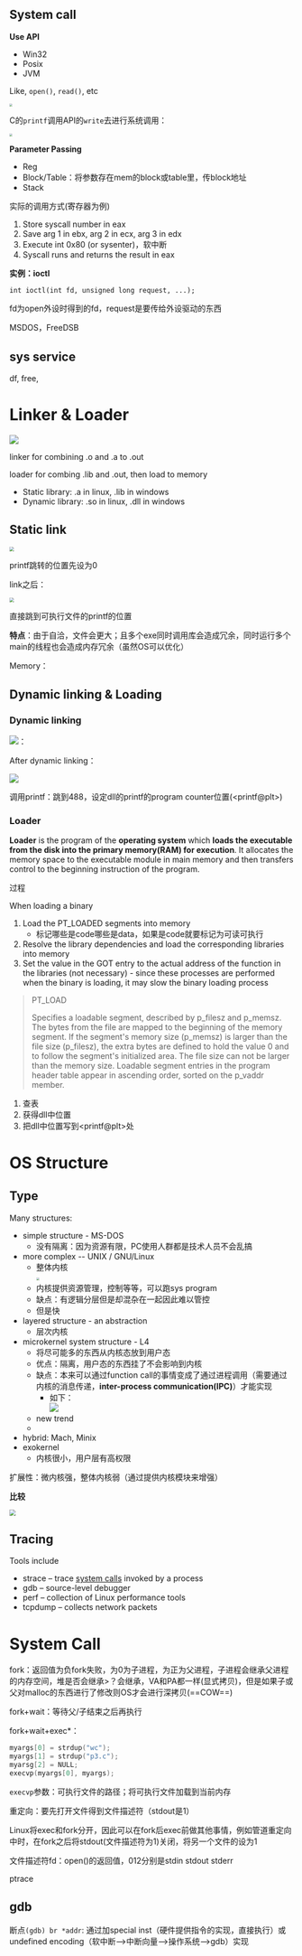 ## System call

**Use API**

* Win32
* Posix
* JVM

Like, `open()`, `read()`, etc

<img src="assets/image-20200928193502155.png" style="zoom:33%;" />

C的`printf`调用API的`write`去进行系统调用：

<img src="assets/image-20200921152451033.png" style="zoom: 33%;" />

**Parameter Passing**

* Reg
* Block/Table：将参数存在mem的block或table里，传block地址
* Stack



实际的调用方式(寄存器为例)

1. Store syscall number in eax
2. Save arg 1 in ebx, arg 2 in ecx, arg 3 in edx
3. Execute int 0x80 (or sysenter)，软中断
4. Syscall runs and returns the result in eax



**实例：ioctl**

`int ioctl(int fd, unsigned long request, ...);`

fd为open外设时得到的fd，request是要传给外设驱动的东西



MSDOS，FreeDSB



## sys service

df, free, 

# Linker & Loader

![](assets/image-20200928140816209.png)

linker for combining .o and .a to .out

loader for combing .lib and .out, then load to memory

* Static library: .a in linux, .lib in windows
* Dynamic library: .so in linux, .dll in windows

## Static link

<img src="assets/image-20200924142016588.png" style="zoom:50%;" />

printf跳转的位置先设为0

link之后：

<img src="assets/image-20200924142103968.png" style="zoom:50%;" />

直接跳到可执行文件的printf的位置

**特点**：由于自洽，文件会更大；且多个exe同时调用库会造成冗余，同时运行多个main的线程也会造成内存冗余（虽然OS可以优化）

Memory：

## Dynamic linking & Loading

### Dynamic linking

<img src="assets/image-20200924142206173.png"  />：

After dynamic linking：

<img src="assets/image-20200924142536002.png"  />

调用printf：跳到488，设定dll的printf的program counter位置(\<printf@plt\>)

### Loader

**Loader** is the program of the **operating system** which **loads the executable from the disk into the primary memory(RAM) for execution**. It allocates the memory space to the executable module in main memory and then transfers control to the beginning instruction of the program. 

过程

When loading a binary

1. Load the PT_LOADED segments into memory
    * 标记哪些是code哪些是data，如果是code就要标记为可读可执行
2. Resolve the library dependencies and load the corresponding
    libraries into memory
3. Set the value in the GOT entry to the actual address of the
    function in the libraries (not necessary) - since these processes
    are performed when the binary is loading, it may slow the binary
    loading process

> PT_LOAD
>
> Specifies a loadable segment, described by p_filesz and p_memsz. The bytes from the file are mapped to the beginning of the memory segment. If the segment's memory size (p_memsz) is larger than the file size (p_filesz), the extra bytes are defined to hold the value 0 and to follow the segment's initialized area. The file size can not be larger than the memory size. Loadable segment entries in the program header table appear in ascending order, sorted on the p_vaddr member.

1. 查表
2. 获得dll中位置
3. 把dll中位置写到\<printf@plt\>处



# OS Structure

## Type

Many structures:

* simple structure - MS-DOS
    * 没有隔离：因为资源有限，PC使用人群都是技术人员不会乱搞
* more complex -- UNIX / GNU/Linux
    * 整体内核<br />
        <img src="assets/image-20200924144808161.png" style="zoom:33%;" />
    * 内核提供资源管理，控制等等，可以跑sys program
    * 缺点：有逻辑分层但是却混杂在一起因此难以管控
    * 但是快
* layered structure - an abstraction
    * 层次内核
* microkernel system structure - L4
    * 将尽可能多的东西从内核态放到用户态
    * 优点：隔离，用户态的东西挂了不会影响到内核
    * 缺点：本来可以通过function call的事情变成了通过进程调用（需要通过内核的消息传递，**inter-process communication(IPC)**）才能实现
        * 如下：<br />![](assets/image-20200924145838181.png)
    * new trend
    * 
* hybrid: Mach, Minix
* exokernel
    * 内核很小，用户层有高权限

扩展性：微内核强，整体内核弱（通过提供内核模块来增强）

**比较**

<img src="assets/image-20200924155129060.png" style="zoom: 67%;" />

## Tracing

Tools include

* strace – trace <u>system calls</u> invoked by a process
* gdb – source-level debugger
* perf – collection of Linux performance tools
* tcpdump – collects network packets

# System Call

fork：返回值为负fork失败，为0为子进程，为正为父进程，子进程会继承父进程的内存空间，堆是否会继承>？会继承，VA和PA都一样(显式拷贝)，但是如果子或父对malloc的东西进行了修改则OS才会进行深拷贝(==COW==)

fork+wait：等待父/子结束之后再执行

fork+wait+exec*：

```c++
myargs[0] = strdup("wc");
myargs[1] = strdup("p3.c");
myarsg[2] = NULL;
execvp(myargs[0], myargs);
```

`execvp`参数：可执行文件的路径；将可执行文件加载到当前内存

重定向：要先打开文件得到文件描述符（stdout是1）



Linux将exec和fork分开，因此可以在fork后exec前做其他事情，例如管道重定向中时，在fork之后将stdout(文件描述符为1)关闭，将另一个文件的设为1

文件描述符fd：open()的返回值，012分别是stdin stdout stderr



ptrace

## gdb

断点`(gdb) br *addr`: 通过加special inst（硬件提供指令的实现，直接执行）或undefined encoding（软中断-->中断向量-->操作系统-->gdb）实现